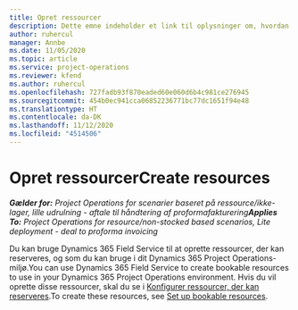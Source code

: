```yaml
---
title: Opret ressourcer
description: Dette emne indeholder et link til oplysninger om, hvordan du opretter reserverbare ressourcer.
author: ruhercul
manager: Annbe
ms.date: 11/05/2020
ms.topic: article
ms.service: project-operations
ms.reviewer: kfend
ms.author: ruhercul
ms.openlocfilehash: 727fadb93f870eaded60e060d6b4c981ce276945
ms.sourcegitcommit: 454b0ec941cca06852236771bc77dc1651f94e48
ms.translationtype: HT
ms.contentlocale: da-DK
ms.lasthandoff: 11/12/2020
ms.locfileid: "4514506"
---
```

# <a name="create-resources"></a><span data-ttu-id="ebe79-103">Opret ressourcer</span><span class="sxs-lookup"><span data-stu-id="ebe79-103">Create resources</span></span>

<span data-ttu-id="ebe79-104">_**Gælder for:** Project Operations for scenarier baseret på ressource/ikke-lager, lille udrulning - aftale til håndtering af proformafakturering_</span><span class="sxs-lookup"><span data-stu-id="ebe79-104">_**Applies To:** Project Operations for resource/non-stocked based scenarios, Lite deployment - deal to proforma invoicing_</span></span>

<span data-ttu-id="ebe79-105">Du kan bruge Dynamics 365 Field Service til at oprette ressourcer, der kan reserveres, og som du kan bruge i dit Dynamics 365 Project Operations-miljø.</span><span class="sxs-lookup"><span data-stu-id="ebe79-105">You can use Dynamics 365 Field Service to create bookable resources to use in your Dynamics 365 Project Operations environment.</span></span> <span data-ttu-id="ebe79-106">Hvis du vil oprette disse ressourcer, skal du se i [Konfigurer ressourcer, der kan reserveres](https://docs.microsoft.com/dynamics365/field-service/set-up-bookable-resources).</span><span class="sxs-lookup"><span data-stu-id="ebe79-106">To create these resources, see [Set up bookable resources](https://docs.microsoft.com/dynamics365/field-service/set-up-bookable-resources).</span></span>
